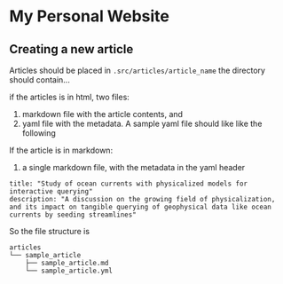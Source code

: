 # My Personal Website
## Creating a new article
Articles should be placed in `.src/articles/article_name` the directory should contain...

if the articles is in html, two files:
1. markdown file with the article contents, and
2. yaml file with the metadata. A sample yaml file should like like the following

If the article is in markdown:
1. a single markdown file, with the metadata in the yaml header


```
title: "Study of ocean currents with physicalized models for interactive querying"
description: "A discussion on the growing field of physicalization, and its impact on tangible querying of geophysical data like ocean currents by seeding streamlines"

```

So the file structure is

```
articles
└── sample_article
    ├── sample_article.md
    └── sample_article.yml
```
